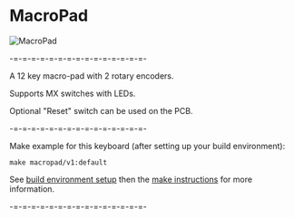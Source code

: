 MacroPad
===

![MacroPad](https://i.imgur.com/WVTe0Ku.png)

-=-=-=-=-=-=-=-=-=-=-=-=-=-=-=-

A 12 key macro-pad with 2 rotary encoders.

Supports MX switches with LEDs.

Optional "Reset" switch can be used on the PCB.

-=-=-=-=-=-=-=-=-=-=-=-=-=-=-=-

Make example for this keyboard (after setting up your build environment):

    make macropad/v1:default

See [build environment setup](https://docs.qmk.fm/#/getting_started_build_tools) then the [make instructions](https://docs.qmk.fm/#/getting_started_make_guide) for more information.

-=-=-=-=-=-=-=-=-=-=-=-=-=-=-=-
